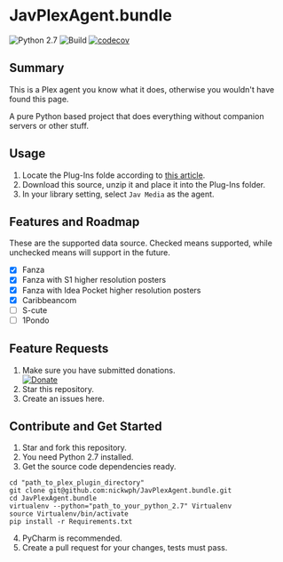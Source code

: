 # JavPlexAgent.bundle

![Python 2.7](https://img.shields.io/badge/python-2.7-3776AB.svg?logo=python&logoColor=white)
![Build](https://github.com/nickwph/JavPlexAgent.bundle/workflows/build/badge.svg)
[![codecov](https://codecov.io/gh/nickwph/JavPlexAgent.bundle/branch/master/graph/badge.svg)](https://codecov.io/gh/nickwph/JavPlexAgent.bundle)

## Summary

This is a Plex agent you know what it does, otherwise you wouldn't have found this page.

A pure Python based project that does everything without companion servers or other stuff. 

## Usage

1. Locate the Plug-Ins folde according to [this article](https://support.plex.tv/articles/201106098-how-do-i-find-the-plug-ins-folder/).
2. Download this source, unzip it and place it into the Plug-Ins folder.
3. In your library setting, select `Jav Media` as the agent.

## Features and Roadmap

These are the supported data source. Checked means supported, while unchecked means will support in the future.

- [x] Fanza
- [x] Fanza with S1 higher resolution posters 
- [x] Fanza with Idea Pocket higher resolution posters 
- [x] Caribbeancom
- [ ] S-cute
- [ ] 1Pondo

## Feature Requests

1. Make sure you have submitted donations.  
[![Donate](https://www.paypalobjects.com/en_US/i/btn/btn_donateCC_LG.gif)](https://www.paypal.com/cgi-bin/webscr?cmd=_s-xclick&hosted_button_id=UKKJEAK6TGKGE&source=url)
2. Star this repository.
3. Create an issues here.

## Contribute and Get Started

1. Star and fork this repository.
2. You need Python 2.7 installed.
3. Get the source code dependencies ready.
```shell script
cd "path_to_plex_plugin_directory"
git clone git@github.com:nickwph/JavPlexAgent.bundle.git
cd JavPlexAgent.bundle
virtualenv --python="path_to_your_python_2.7" Virtualenv
source Virtualenv/bin/activate
pip install -r Requirements.txt
```
4. PyCharm is recommended.
5. Create a pull request for your changes, tests must pass.
